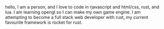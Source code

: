 hello, I am a person, and I love to code in  rjavascript and html/css, rust, and lua. I am learning opengl so I can make my own game engine. I am attempting to become a full stack web developer with rust, my current favourite framework is rocket for rust.
